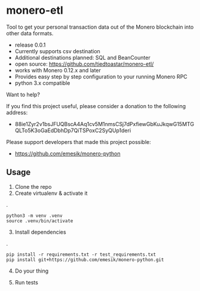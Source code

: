 # monero-etl
Tool to get your personal transaction data out of the Monero blockchain into other data formats.

* release 0.0.1
* Currently supports csv destination
* Additional  destinations planned: SQL and BeanCounter
* open source: https://github.com/tiedtoastar/monero-etl/
* works with Monero 0.12.x and later
* Provides easy step by step configuration to your running Monero RPC
* python 3.x compatible

Want to help?

If you find this project useful, please consider a donation to the following address: 

* 88ie1Zyr2v1bsJFUQBscA4Aq1cv5M1nmsCSj7dPxfiewGbKuJkqwG15MTGQLTo5K3oGaEdDbhDp7QiTSPoxC2SyQUp1deri

Please support developers that made this project possible:

* https://github.com/emesik/monero-python


Usage
-----------

1. Clone the repo
2. Create virtualenv & activate it

.

    python3 -m venv .venv
    source .venv/bin/activate

3. Install dependencies

.

    pip install -r requirements.txt -r test_requirements.txt
    pip install git+https://github.com/emesik/monero-python.git

4. Do your thing

5. Run tests

